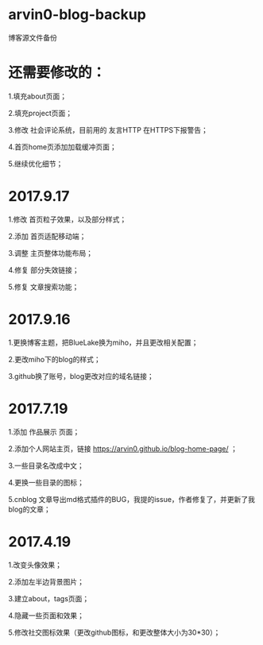 # arvin0-blog-backup
博客源文件备份

# 还需要修改的：
1.填充about页面；

2.填充project页面；

3.修改 社会评论系统，目前用的 友言HTTP 在HTTPS下报警告；

4.首页home页添加加载缓冲页面；

5.继续优化细节；

# 2017.9.17
1.修改 首页粒子效果，以及部分样式；

2.添加 首页适配移动端；

3.调整 主页整体功能布局；

4.修复 部分失效链接；

5.修复 文章搜索功能；

# 2017.9.16
1.更换博客主题，把BlueLake换为miho，并且更改相关配置；

2.更改miho下的blog的样式；

3.github换了账号，blog更改对应的域名链接；

# 2017.7.19
1.添加 作品展示 页面；

2.添加个人网站主页，链接 https://arvin0.github.io/blog-home-page/ ；

3.一些目录名改成中文；

4.更换一些目录的图标；

5.cnblog 文章导出md格式插件的BUG，我提的issue，作者修复了，并更新了我blog的文章；

# 2017.4.19
1.改变头像效果；

2.添加左半边背景图片；

3.建立about，tags页面；

4.隐藏一些页面和效果；

5.修改社交图标效果（更改github图标，和更改整体大小为30*30）；


